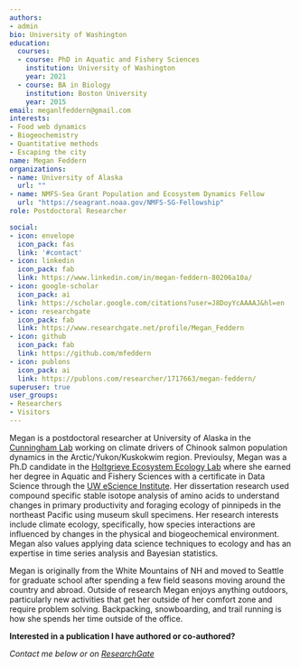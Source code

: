 ```yaml
---
authors:
- admin
bio: University of Washington
education:
  courses:
  - course: PhD in Aquatic and Fishery Sciences
    institution: University of Washington
    year: 2021
  - course: BA in Biology
    institution: Boston University
    year: 2015
email: meganlfeddern@gmail.com
interests:
- Food web dynamics
- Biogeochemistry
- Quantitative methods
- Escaping the city
name: Megan Feddern
organizations:
- name: University of Alaska
  url: ""
- name: NMFS-Sea Grant Population and Ecosystem Dynamics Fellow
  url: "https://seagrant.noaa.gov/NMFS-SG-Fellowship"
role: Postdoctoral Researcher

social:
- icon: envelope
  icon_pack: fas
  link: '#contact'
- icon: linkedin
  icon_pack: fab
  link: https://www.linkedin.com/in/megan-feddern-80206a10a/
- icon: google-scholar
  icon_pack: ai
  link: https://scholar.google.com/citations?user=J8DoyYcAAAAJ&hl=en
- icon: researchgate
  icon_pack: fab
  link: https://www.researchgate.net/profile/Megan_Feddern
- icon: github
  icon_pack: fab
  link: https://github.com/mfeddern
- icon: publons
  icon_pack: ai
  link: https://publons.com/researcher/1717663/megan-feddern/
superuser: true
user_groups:
- Researchers
- Visitors
---
```


Megan is a postdoctoral researcher at University of Alaska in the </a> <a href="https://uaf.edu/cfos/people/faculty/detail/curry-cunningham.php"> Cunningham Lab</a> working on climate drivers of Chinook salmon population dynamics in the Arctic/Yukon/Kuskokwim region. Previoulsy, Megan was a Ph.D candidate  in the  </a> <a href="http://holtgrievelab.uw.edu/"> Holtgrieve Ecosystem Ecology Lab</a> where she earned her degree in Aquatic and Fishery Sciences with a certificate in Data Science through the </a> <a href="https://escience.washington.edu/"> UW eScience Institute</a>. Her dissertation research used compound specific stable isotope analysis of amino acids to understand changes in primary productivity and foraging ecology of pinnipeds in the northeast Pacific using museum skull specimens. Her research interests include climate ecology, specifically, how species interactions are influenced by changes in the physical and biogeochemical environment. Megan also values applying data science techniques to ecology and has an expertise in time series analysis and Bayesian statistics.

Megan is originally from the White Mountains of NH and moved to Seattle for graduate school after spending a few field seasons moving around the country and abroad. Outside of research Megan enjoys anything outdoors, particularly new activities that get her outside of her comfort zone and require problem solving. Backpacking, snowboarding, and trail running is how she spends her time outside of the office.

**Interested in a publication I have authored or co-authored?**

*Contact me below or on </a> <a href= "https://www.researchgate.net/profile/Megan-Feddern"> ResearchGate</a>*
